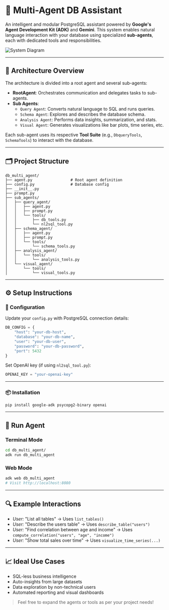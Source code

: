
# 🤖 Multi-Agent DB Assistant

An intelligent and modular PostgreSQL assistant powered by **Google's Agent Development Kit (ADK)** and **Gemini**. This system enables natural language interaction with your database using specialized **sub-agents**, each with dedicated tools and responsibilities.

![System Diagram](./Flowcharts%20(1).png)

---

## 🧠 Architecture Overview

The architecture is divided into a root agent and several sub-agents:

- **RootAgent**: Orchestrates communication and delegates tasks to sub-agents.
- **Sub Agents**:
  - `Query Agent`: Converts natural language to SQL and runs queries.
  - `Schema Agent`: Explores and describes the database schema.
  - `Analysis Agent`: Performs data insights, summarization, and stats.
  - `Visual Agent`: Generates visualizations like bar plots, time series, etc.

Each sub-agent uses its respective **Tool Suite** (e.g., `DbqueryTools`, `SchemaTools`) to interact with the database.

---

## 🗂 Project Structure

```
db_multi_agent/
├── agent.py                 # Root agent definition
├── config.py                # Database config
├── __init__.py
├── prompt.py
├── sub_agents/
│   ├── query_agent/
│   │   ├── agent.py
│   │   ├── prompt.py
│   │   └── tools/
│   │       ├── db_tools.py
│   │       └── nl2sql_tool.py
│   ├── schema_agent/
│   │   ├── agent.py
│   │   ├── prompt.py
│   │   └── tools/
│   │       └── schema_tools.py
│   ├── analysis_agent/
│   │   └── tools/
│   │       └── analysis_tools.py
│   └── visual_agent/
│       └── tools/
│           └── visual_tools.py
```

---

## ⚙️ Setup Instructions

### 🔐 Configuration

Update your `config.py` with PostgreSQL connection details:

```python
DB_CONFIG = {
    "host": "your-db-host",
    "database": "your-db-name",
    "user": "your-db-user",
    "password": "your-db-password",
    "port": 5432
}
```

Set OpenAI key (if using `nl2sql_tool.py`):

```python
OPENAI_KEY = "your-openai-key"
```

---

### 📦 Installation

```bash
pip install google-adk psycopg2-binary openai
```

---

## 🚀 Run Agent

### Terminal Mode

```bash
cd db_multi_agent/
adk run db_multi_agent
```

### Web Mode

```bash
adk web db_multi_agent
# Visit http://localhost:8080
```

---

## 🔍 Example Interactions

- *User:* "List all tables" → Uses `list_tables()`
- *User:* "Describe the users table" → Uses `describe_table("users")`
- *User:* "Find correlation between age and income" → Uses `compute_correlation("users", "age", "income")`
- *User:* "Show total sales over time" → Uses `visualize_time_series(...)`

---

## 📈 Ideal Use Cases

- SQL-less business intelligence
- Auto-insights from large datasets
- Data exploration by non-technical users
- Automated reporting and visual dashboards

> Feel free to expand the agents or tools as per your project needs!
